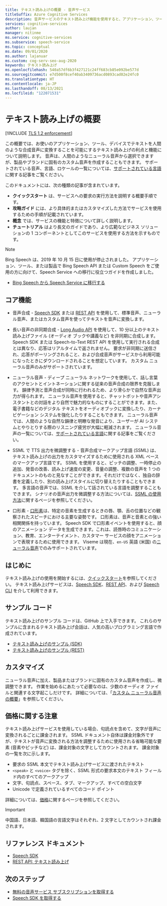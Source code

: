 ```yaml
---
title: テキスト読み上げの概要 - 音声サービス
titleSuffix: Azure Cognitive Services
description: 音声サービスのテキスト読み上げ機能を使用すると、アプリケーション、ツール、またはデバイスでテキストを人間のような自然な合成音声に変換できます。 この記事は、テキスト読み上げサービスの利点と機能の概要になっています。
services: cognitive-services
author: laujan
manager: nitinme
ms.service: cognitive-services
ms.subservice: speech-service
ms.topic: conceptual
ms.date: 09/01/2020
ms.author: lajanuar
ms.custom: cog-serv-seo-aug-2020
keywords: テキスト読み上げ
ms.openlocfilehash: 540a57df6b3f427121c24ff683cb85e092be577d
ms.sourcegitcommit: e7d500f8cef40ab3409736acd0893cad02e24fc0
ms.translationtype: HT
ms.contentlocale: ja-JP
ms.lasthandoff: 08/13/2021
ms.locfileid: "122071531"
---
```

# <a name="what-is-text-to-speech"></a>テキスト読み上げの概要

[!INCLUDE [TLS 1.2 enforcement](../../../includes/cognitive-services-tls-announcement.md)]

この概要では、お使いのアプリケーション、ツール、デバイスでテキストを人間のような合成音声に変換することを可能にするテキスト読み上げの利点と機能について説明します。 音声は、人間のようなニューラル音声から選択できますが、製品やブランドに固有のカスタム音声を作成することもできます。 サポートされている音声、言語、ロケールの一覧については、[サポートされている言語](language-support.md#text-to-speech)に関する記事をご覧ください。

このドキュメントには、次の種類の記事が含まれています。

* **クイックスタート** は、サービスへの要求の実行方法を説明する概要手順です。
* **攻略ガイド** には、より具体的またはカスタマイズした方法でサービスを使用するための手順が記載されています。
* **概念** では、サービスの機能と特徴について詳しく説明します。
* **チュートリアル** はより長文のガイドであり、より広範なビジネス ソリューションの 1 コンポーネントとしてこのサービスを使用する方法を示すものです。

> [!NOTE]
> Bing Speech は、2019 年 10 月 15 日に使用が停止されました。 アプリケーション、ツール、または製品で Bing Speech API または Custom Speech をご使用の方に向けて、Speech Service への移行に役立つガイドを作成しました。
> - [Bing Speech から Speech Service に移行する](how-to-migrate-from-bing-speech.md)

## <a name="core-features"></a>コア機能

* 音声合成 - [Speech SDK](./get-started-text-to-speech.md) または [REST API](rest-text-to-speech.md) を使用して、標準音声、ニューラル音声、またはカスタム音声を使ってテキストを音声に変換します。

* 長い音声の非同期合成 - [Long Audio API](long-audio-api.md) を使用して、10 分以上のテキスト読み上げファイル (オーディオ ブックや講義など) を非同期に合成します。 Speech SDK または Speech-to-Text REST API を使用して実行される合成とは異なり、応答はリアルタイムで返されません。 要求が非同期に送信され、応答がポーリングされること、および合成音声がサービスから利用可能になったときにダウンロードされることを想定しています。 カスタム ニューラル音声のみがサポートされています。

* ニューラル音声 - ディープ ニューラル ネットワークを使用して、話し言葉のアクセントとイントネーションに関する従来の音声合成の限界を克服します。 韻律予測と音声合成が同時に行われるため、より滑らかで自然な音声出力が得られます。 ニューラル音声を使用すると、チャットボットや音声アシスタントとの対話をより自然で魅力的なものにすることができます。また、電子書籍などのデジタル テキストをオーディオブックに変換したり、カーナビゲーション システムを強化したりすることもできます。 ニューラル音声では、人間のような自然な韻律と明瞭な発音により、ユーザーが AI システムとやりとりする際のリスニング疲労が大幅に軽減されます。 ニューラル音声の一覧については、[サポートされている言語](language-support.md#text-to-speech)に関する記事をご覧ください。

* SSML で TTS 出力を微調整する - 音声合成マークアップ言語 (SSML) は、テキスト読み上げの出力をカスタマイズするために使用される XML ベースのマークアップ言語です。 SSML を使用すると、ピッチの調整、一時停止の追加、発音の改善、読み上げ速度の変更、音量の調整、複数の音声を 1 つのドキュメントのものと見なすことができます。それだけではなく、独自の辞書を定義したり、別の読み上げスタイルに切り替えたりすることもできます。 多言語の音声では、SSML を介して話されている言語を調整することもできます。 シナリオの音声出力を微調整する方法については、[SSML の使用方法](speech-synthesis-markup.md)に関するページを参照してください。 

* 口形素 - [口形素](how-to-speech-synthesis-viseme.md)は、特定の音素を生成するときの唇、顎、舌の位置などの観察されたスピーチにおける主要な姿勢です。 口形素は、音声と音素との強い相関関係を持っています。 Speech SDK で口形素イベントを使用すると、顔のアニメーション データを生成できます。これは、読唇時のコミュニケーション、教育、エンターテイメント、カスタマー サービスの顔をアニメーションで表現するために使用できます。 Viseme は現在、`en-US` 英語 (米国) の[ニューラル音声](language-support.md#text-to-speech)でのみサポートされています。

## <a name="get-started"></a>はじめに

テキスト読み上げの使用を開始するには、[クイックスタート](get-started-text-to-speech.md)を参照してください。 テキスト読み上げサービスは、[Speech SDK](speech-sdk.md)、[REST API](rest-text-to-speech.md)、および [Speech CLI](spx-overview.md) を介して利用できます。

## <a name="sample-code"></a>サンプル コード

テキスト読み上げのサンプル コードは、GitHub 上で入手できます。 これらのサンプルに含まれるテキスト読み上げ会話は、人気の高いプログラミング言語で作成されています。

- [テキスト読み上げのサンプル (SDK)](https://github.com/Azure-Samples/cognitive-services-speech-sdk)
- [テキスト読み上げのサンプル (REST)](https://github.com/Azure-Samples/Cognitive-Speech-TTS)

## <a name="customization"></a>カスタマイズ

ニューラル音声に加え、製品またはブランドに固有のカスタム音声を作成し、微調整できます。 作業を始めるにあたって必要なのは、少数のオーディオ ファイルと関連する文字起こしだけです。 詳細については、「[カスタム ニューラル音声の概要](how-to-custom-voice.md)」を参照してください。

## <a name="pricing-note"></a>価格に関する注意

テキスト読み上げサービスを使用している場合、句読点を含めて、文字が音声に変換されるごとに課金されます。 SSML ドキュメント自体は課金対象外ですが、テキストが音声に変換される方法を調整するために使用される省略可能な要素 (音素やピッチなど) は、課金対象の文字としてカウントされます。 課金対象の一覧を次に示します。

- 要求の SSML 本文でテキスト読み上げサービスに渡されたテキスト
- `<speak>` と `<voice>` タグを除く、SSML 形式の要求本文のテキスト フィールド内のすべてのアークアップ
- 文字、句読点、スペース、タブ、マークアップ、すべての空白文字
- Unicode で定義されているすべてのコード ポイント

詳細については、[価格](https://azure.microsoft.com/pricing/details/cognitive-services/speech-services/)に関するページを参照してください。

> [!IMPORTANT]
> 中国語、日本語、韓国語の言語文字はそれぞれ、2 文字としてカウントされ課金されます。

## <a name="reference-docs"></a>リファレンス ドキュメント

- [Speech SDK](speech-sdk.md)
- [REST API: テキスト読み上げ](rest-text-to-speech.md)

## <a name="next-steps"></a>次のステップ

- [無料の音声サービス サブスクリプションを取得する](overview.md#try-the-speech-service-for-free)
- [Speech SDK を取得する](speech-sdk.md)
